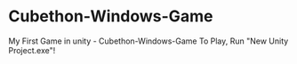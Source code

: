 # Cubethon-Windows-Game
My First Game in unity - Cubethon-Windows-Game
To Play, Run "New Unity Project.exe"!
